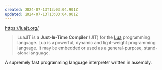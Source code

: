 ```yaml
---
created: 2024-07-13T13:03:04.901Z
updated: 2024-07-13T13:03:04.901Z
---
```

https://luajit.org/

> LuaJIT is a **Just-In-Time Compiler** (JIT) for the [Lua](https://www.lua.org/) programming language. Lua is a powerful, dynamic and light-weight programming language. It may be embedded or used as a general-purpose, stand-alone language.

A supremely fast programming language interpreter written in assembly.